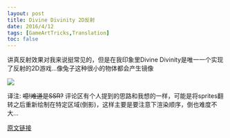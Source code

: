 ```yaml
---
layout: post
title: Divine Divinity 2D反射
date: 2016/4/12
tags: [GameArtTricks,Translation]
toc: false
---
```


讲真反射效果对我来说挺常见的，但是在我印象里Divine Divinity是唯一一个实现了反射的2D游戏...像兔子这种很小的物体都会产生镜像

<!--more-->

![](https://data.simonschreibt.de/gat006/divinity.gif)

译注: <del>噫!难道是SSR?</del> 评论区有个人提到的思路和我想的一样，可能是将sprites翻转之后重新绘制在特定区域(倒影)，这样主要是要注意下渲染顺序，倒也难度不大...

[原文链接](http://simonschreibt.de/gat/divine-divinity-2d-reflexion)
